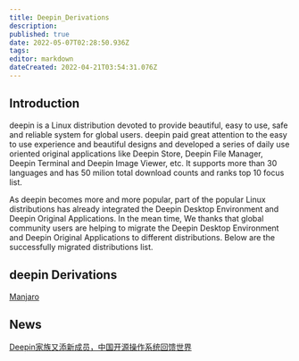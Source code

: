 ```yaml
---
title: Deepin_Derivations
description: 
published: true
date: 2022-05-07T02:28:50.936Z
tags: 
editor: markdown
dateCreated: 2022-04-21T03:54:31.076Z
---
```


## Introduction

deepin is a Linux distribution devoted to provide beautiful, easy to use, safe and reliable system for global users. deepin paid great attention to the easy to use experience and beautiful designs and developed a series of daily use oriented original applications like Deepin Store, Deepin File Manager, Deepin Terminal and Deepin Image Viewer, etc. It supports more than 30 languages and has 50 milion total download counts and ranks top 10 focus list.

As deepin becomes more and more popular, part of the popular Linux distributions has already integrated the Deepin Desktop Environment and Deepin Original Applications. In the mean time, We thanks that global community users are helping to migrate the Deepin Desktop Environment and Deepin Original Applications to different distributions. Below are the successfully migrated distributions list.

## deepin Derivations

[Manjaro](https://manjaro.org/category/community-editions/deepin)

## News

[Deepin家族又添新成员，中国开源操作系统回馈世界](https://www.deepin.com/?p=309)
